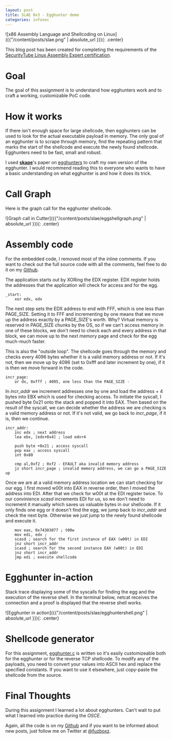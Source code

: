 ```yaml
---
layout: post
title: SLAE 0x3 - Egghunter demo
categories: infosec
---
```


![x86 Assembly Language and Shellcoding on Linux]({{"/content/posts/slae.png" | absolute_url }}){: .center}

This blog post has been created for completing the requirements of the [SecurityTube Linux Assembly Expert certification](https://www.pentesteracademy.com/course?id=3).

# Goal

The goal of this assignment is to understand how egghunters work and to craft a working, customizable PoC code. 

# How it works

If there isn't enough space for large shellcode, then egghunters can be used to look for the actual executable payload in memory. The only goal of an egghunter is to scrape through memory, find the repeating pattern that marks the start of the shellcode and execute the newly found shellcode. Egghunters need to be fast, small and robust.

I used [**skape**](http://hick.org/~mmiller/)'s paper on [egghunters](http://www.hick.org/code/skape/papers/egghunt-shellcode.pdf) to craft my own version of the egghunter. I would recommend reading this to everyone who wants to have a basic understanding on what egghunter is and how it does its trick.

# Call Graph

Here is the graph call for the egghunter shellcode. 

![Graph call in Cutter]({{"/content/posts/slae/eggshellgraph.png" | absolute_url }}){: .center}

# Assembly code

For the embedded code, I removed most of the inline comments. If you want to check out the full source code with all the comments, feel free to do it on my [Github](https://github.com/fuzboxz/SLAE/blob/master/assignments/egghunter/egghunter.nasm).

The application starts out by XORing the EDX register. EDX register holds the addresses that the application will check for access and for the egg.

    _start:
        xor edx, edx 

The next step sets the EDX address to end with FFF, which is one less than PAGE_SIZE. Setting it to FFF and incrementing by one means that we move up the address exactly by a PAGE_SIZE's worth. Why? Virtual memory is reserved in PAGE_SIZE chunks by the OS, so if we can't access memory in one of these blocks, we don't need to check each and every address in that block, we can move up to the next memory page and check for the egg much-much faster. 

This is also the "outside loop". The shellcode goes through the memory and checks every 4096 bytes whether it is a valid memory address or not. If it's not, then we move up by 4096 (set to 0xfff and later increment by one), if it is then we move forward in the code.

    incr_page:
        or dx, 0xfff ; 4095, one less than the PAGE_SIZE -
 
In *incr_addr* we increment addresses one by one and load the address + 4 bytes into EBX which is used for checking access. To initiate the syscall, I pushed byte 0x21 onto the stack and popped it into EAX. Then based on the result of the syscall, we can decide whether the address we are checking is a valid memory address or not. If it's not valid, we go back to *incr_page*, if it is, then we continue.

    incr_addr:
        inc edx ; next address
        lea ebx, [edx+0x4] ; load edx+4

        push byte +0x21 ; access syscall
        pop eax ; access syscall
        int 0x80 

        cmp al,0xf2 ; 0xf2 - EFAULT aka invalid memory address 
        jz short incr_page ; invalid memory address, we can go a PAGE_SIZE up

Once we are at a valid memory address location we can start checking for our egg. I first moved w00t into EAX in reverse order, then I moved the address into EDI. After that we check for w00t at the EDI register twice. To our convinience *scasd* increments EDI for us, so we don't need to increment it manually which saves us valuable bytes in our shellcode. If it only finds one egg or it doesn't find the egg, we jump back to *incr_addr* and check the next byte. Otherwise we just jump to the newly found shellcode and execute it.

        mov eax, 0x74303077 ; t00w
        mov edi, edx ; 
        scasd ; search for the first instance of EAX (w00t) in EDI
        jnz short incr_addr
        scasd ; search for the second instance EAX (w00t) in EDI
        jnz short incr_addr
        jmp edi ; execute shellcode


# Egghunter in-action
Stack trace displaying some of the syscalls for finding the egg and the execution of the reverse shell. In the terminal below, netcat receives the connection and a proof is displayed that the reverse shell works.

![Egghunter in action]({{"/content/posts/slae/egghuntershell.png" | absolute_url }}){: .center}

# Shellcode generator

For this assignment, [egghunter.c](https://github.com/fuzboxz/SLAE/blob/master/assignments/egghunter/egghunter.c) is written so it's easily customizeable both for the egghunter or for the reverse TCP shellcode. To modify any of the payloads, you need to convert your values into ASCII hex and replace the specified constants. If you want to use it elsewhere, just copy-paste the shellcode from the source.

# Final Thoughts

During this assignment I learned a lot about egghunters. Can't wait to put what I learned into practice during the *OSCE*.

Again, all the code is on my [Github](https://github.com/fuzboxz/SLAE) and if you want to be informed about new posts, just follow me on Twitter at [@fuzboxz](https://twitter.com/fuzboxz).